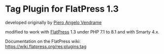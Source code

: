 # Tag Plugin for FlatPress 1.3

developed originally by [Piero Angelo Vendrame](https://www.pierov.org/2011/08/01/plugin-tag-v25-flatpress/)

modified to work with [FlatPress](https://github.com/flatpressblog/flatpress) 1.3 under PHP 7.1 to 8.1 and with Smarty 4.x.

Documentation on the FlatPress wiki: https://wiki.flatpress.org/res:plugins:tag